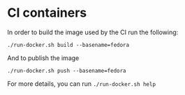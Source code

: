 # CI containers

In order to build the image used by the CI run the following:

```shell
./run-docker.sh build --basename=fedora
```

And to publish the image

```shell
./run-docker.sh push --basename=fedora
```

For more details, you can run `./run-docker.sh help`
